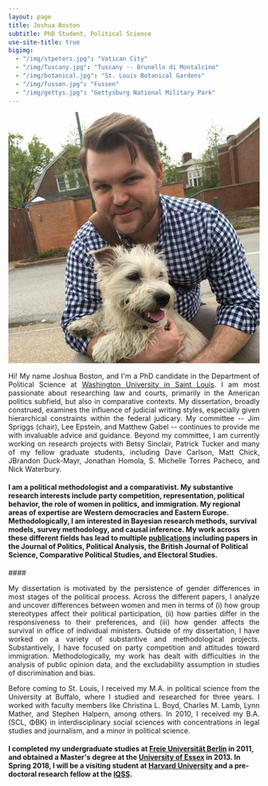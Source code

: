 ```yaml
---
layout: page
title: Joshua Boston
subtitle: PhD Student, Political Science
use-site-title: true
bigimg:
  - "/img/stpeters.jpg": "Vatican City"
  - "/img/Tuscany.jpg": "Tuscany -- Brunello di Montalcino"
  - "/img/botanical.jpg": "St. Louis Botanical Gardens"
  - "/img/fussen.jpg": "Fussen"
  - "/img/gettys.jpg": "Gettysburg National Military Park"
---
```


<img src="/img/profile.jpg" class="wrap align-right" alt="Joshua Boston Profile Picture">

<p align="justify">Hi! My name Joshua Boston, and I'm a PhD candidate in the Department of Political Science at <a href="http://polisci.wustl.edu/" target="_blank">Washington University in Saint Louis</a>. I am most passionate about researching law and courts, primarily in the American politics subfield, but also in comparative contexts. My dissertation, broadly construed, examines the influence of judicial writing styles, especially given hierarchical constraints within the federal judicary. My committee -- Jim Spriggs (chair), Lee Epstein, and Matthew Gabel -- continues to provide me with invaluable advice and guidance. Beyond my committee, I am currently working on research projects with Betsy Sinclair, Patrick Tucker and many of my fellow graduate students, including Dave Carlson, Matt Chick, JBrandon Duck-Mayr, Jonathan Homola, S. Michelle Torres Pacheco, and Nick Waterbury.</p>
  
####  I am a political methodologist and a comparativist. My substantive research interests include party competition, representation, political behavior, the role of women in politics, and immigration. My regional areas of expertise are Western democracies and Eastern Europe. Methodologically, I am interested in Bayesian research methods, survival models, survey methodology, and causal inference. My work across these different fields has lead to multiple <a href="http://jhomola.com/research">publications</a> including papers in the Journal of Politics, Political Analysis, the British Journal of Political Science, Comparative Political Studies, and Electoral Studies.

####<p align="justify">My dissertation is motivated by the persistence of gender differences in most stages of the political process. Across the different papers, I analyze and uncover differences between women and men in terms of (i) how group stereotypes affect their political participation, (ii) how parties differ in the responsiveness to their preferences, and (iii) how gender affects the survival in office of individual ministers. Outside of my dissertation, I have worked on a variety of substantive and methodological projects. Substantively, I have focused on party competition and attitudes toward immigration. Methodologically, my work has dealt with difficulties in the analysis of public opinion data, and the excludability assumption in studies of discrimination and bias.</p>

<p align="justify">Before coming to St. Louis, I received my M.A. in political science from the University at Buffalo, where I studied and researched for three years. I worked with faculty members like Christina L. Boyd, Charles M. Lamb, Lynn Mather, and Stephen Halpern, among others. In 2010, I received my B.A. (SCL, ΦΒΚ) in interdisciplinary social sciences with concentrations in legal studies and journalism, and a minor in political science.
  
####  I completed my undergraduate studies at <a href="http://www.polsoz.fu-berlin.de/en/polwiss/index.html" target="_blank">Freie Universität Berlin</a> in 2011, and obtained a Master's degree at the <a href="http://www.essex.ac.uk/government/" target="_blank">University of Essex</a> in 2013. In Spring 2018, I will be a visiting student at <a href="https://gov.harvard.edu/" target="_blank">Harvard University</a> and a pre-doctoral research fellow at the <a href="https://www.iq.harvard.edu/" target="_blank">IQSS</a>.</p>
